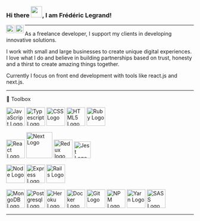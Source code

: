 ### Hi there <img src="https://raw.githubusercontent.com/MartinHeinz/MartinHeinz/master/wave.gif" width="30px">, I am Frédéric Legrand!

<a href="https://www.linkedin.com/in/fr%C3%A9d%C3%A9ric-legrand-0aa547175/">
  <img align="left" alt="Fred's LinkedIN" width="22px" src="https://raw.githubusercontent.com/peterthehan/peterthehan/master/assets/linkedin.svg" />
</a>
<a href="https://www.pokouweb.fr/">
  <img align="left" alt="Fred's LinkedIN" width="22px" src="https://raw.githubusercontent.com/FredoWagon/pokouweb/29a48a9e14c1c84ba5c243f42447bf27610df1ab/public/pokou_logo.svg" />
</a>

---

As a freelance developer, I support my clients in developing innovative solutions.

I work with small and large businesses to create unique digital experiences. I love what I do and believe in building partnerships based on trust, honesty and a thirst to create amazing things together.

Currently I focus on front end development with tools like react.js and next.js.

---

🧰 Toolbox

<img src="https://cdn.worldvectorlogo.com/logos/logo-javascript.svg" title="Javascript" alt="JavaScript Logo" width="50" height="50"/> <img src="https://cdn.worldvectorlogo.com/logos/typescript.svg" title="Typescript" alt="Typescript Logo" width="50" height="50"/> <img src="https://cdn.worldvectorlogo.com/logos/css-3.svg" title="CSS" alt="CSS Logo" width="50" height="50"/> <img src="https://cdn.worldvectorlogo.com/logos/html-1.svg" alt="HTML5 Logo" title="HTML" width="50" height="50"/> <img src="https://cdn.worldvectorlogo.com/logos/ruby.svg" title="Ruby" alt="Ruby Logo" width="50" height="50"/> 

<img src="https://cdn.worldvectorlogo.com/logos/react-2.svg" title="React" alt="React Logo" width="50" height="50"/> <img src="https://cdn.worldvectorlogo.com/logos/nextjs-2.svg" title="Next" alt="Next Logo" width="70" height="70"/> <img src="https://cdn.worldvectorlogo.com/logos/redux.svg" alt="Redux logo" title="Redux" width="50" height="50"/> <img src="https://cdn.worldvectorlogo.com/logos/jest-2.svg" alt="Jest Logo" title="Jest" width="45" height="45"/>

<img src="https://cdn.worldvectorlogo.com/logos/nodejs-1.svg" alt="Node Logo" title="Node.js" width="50" height="50"/> <img src="https://cdn.worldvectorlogo.com/logos/express-109.svg" alt="Express Logo" title="Express.js" width="50" height="50"/>  <img src="https://cdn.worldvectorlogo.com/logos/rails-1.svg" alt="Rails Logo" title="Ruby on Rails" width="50" height="50"/>

<img src="https://cdn.worldvectorlogo.com/logos/mongodb-icon-1.svg" alt="MongoDB Logo" title="MongoDB" width="50" height="50"/> <img src="https://cdn.worldvectorlogo.com/logos/postgresql.svg" title="PorsgreSQL" alt="Postgresql Logo" width="50" height="50"/> <img src="https://cdn.worldvectorlogo.com/logos/heroku-1.svg" title="Heroku" alt="Heroku Logo" width="50" height="50"/> <img src="https://cdn.worldvectorlogo.com/logos/docker.svg" title="Docker" alt="Docker Logo" width="50" height="50"/> 
<img src="https://cdn.worldvectorlogo.com/logos/git.svg" title="Git" alt="Git Logo" width="50" height="50"/> <img src="https://cdn.worldvectorlogo.com/logos/npm.svg" alt="NPM Logo" title="Node Package Manager" width="50" height="50"/> <img src="https://cdn.worldvectorlogo.com/logos/yarn.svg" alt="Yarn Logo" title="Yarn" width="50" height="50"/> <img src="https://cdn.worldvectorlogo.com/logos/sass-1.svg" alt="SASS Logo" title="SASS" width="50" height="50"/> 

---



